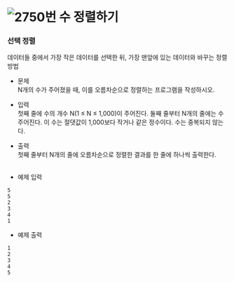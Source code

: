 # ![2750번 수 정렬하기](https://www.acmicpc.net/problem/2750)

### 선택 정렬
데이터들 중에서 가장 작은 데이터를 선택한 뒤, 가장 맨앞에 있는 데이터와 바꾸는 정렬방법


* 문제 <br>
N개의 수가 주어졌을 때, 이를 오름차순으로 정렬하는 프로그램을 작성하시오.

* 입력 <br>
첫째 줄에 수의 개수 N(1 ≤ N ≤ 1,000)이 주어진다. 둘째 줄부터 N개의 줄에는 수 주어진다. 이 수는 절댓값이 1,000보다 작거나 같은 정수이다. 수는 중복되지 않는다.

* 출력 <br>
첫째 줄부터 N개의 줄에 오름차순으로 정렬한 결과를 한 줄에 하나씩 출력한다. <br> <br>


* 예제 입력
```
5
5
2
3
4
1
```

* 예제 출력
```
1
2
3
4
5
```
